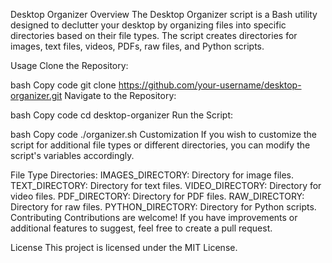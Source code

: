 Desktop Organizer
Overview
The Desktop Organizer script is a Bash utility designed to declutter your desktop by organizing files into specific directories based on their file types. The script creates directories for images, text files, videos, PDFs, raw files, and Python scripts.

Usage
Clone the Repository:

bash
Copy code
git clone https://github.com/your-username/desktop-organizer.git
Navigate to the Repository:

bash
Copy code
cd desktop-organizer
Run the Script:

bash
Copy code
./organizer.sh
Customization
If you wish to customize the script for additional file types or different directories, you can modify the script's variables accordingly.

File Type Directories:
IMAGES_DIRECTORY: Directory for image files.
TEXT_DIRECTORY: Directory for text files.
VIDEO_DIRECTORY: Directory for video files.
PDF_DIRECTORY: Directory for PDF files.
RAW_DIRECTORY: Directory for raw files.
PYTHON_DIRECTORY: Directory for Python scripts.
Contributing
Contributions are welcome! If you have improvements or additional features to suggest, feel free to create a pull request.

License
This project is licensed under the MIT License.
